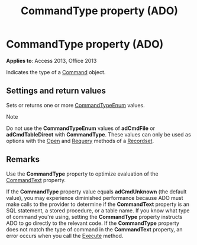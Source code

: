 ﻿---
title: CommandType property (ADO)
TOCTitle: CommandType property (ADO)
ms:assetid: c8d4fc1c-502b-11f3-af9d-605a03b6f056
ms:mtpsurl: https://msdn.microsoft.com/library/JJ249976(v=office.15)
ms:contentKeyID: 48547663
ms.date: 09/18/2015
mtps_version: v=office.15
f1_keywords:
- ado210.chm1231125
f1_categories:
- Office.Version=v15
---

# CommandType property (ADO)


**Applies to**: Access 2013, Office 2013

Indicates the type of a [Command](command-object-ado.md) object.

## Settings and return values

Sets or returns one or more [CommandTypeEnum](commandtypeenum.md) values.

> [!NOTE]
> Do not use the **CommandTypeEnum** values of **adCmdFile** or **adCmdTableDirect** with **CommandType**. These values can only be used as options with the [Open](open-method-ado-recordset.md) and [Requery](requery-method-ado.md) methods of a [Recordset](recordset-object-ado.md).


## Remarks

Use the **CommandType** property to optimize evaluation of the [CommandText](commandtext-property-ado.md) property.

If the **CommandType** property value equals **adCmdUnknown** (the default value), you may experience diminished performance because ADO must make calls to the provider to determine if the **CommandText** property is an SQL statement, a stored procedure, or a table name. If you know what type of command you're using, setting the **CommandType** property instructs ADO to go directly to the relevant code. If the **CommandType** property does not match the type of command in the **CommandText** property, an error occurs when you call the [Execute](https://docs.microsoft.com/office/vba/access/concepts/miscellaneous/execute-method-ado-command) method.

